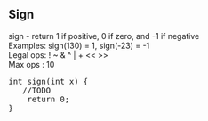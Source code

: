 <h2>Sign</h2>

sign - return 1 if positive, 0 if zero, and -1 if negative\
Examples: sign(130) = 1, sign(-23) = -1\
Legal ops: ! ~ & ^ | + << >>\
Max ops : 10

<pre>
int sign(int x) {
   //TODO
    return 0;
}
</pre>